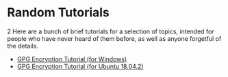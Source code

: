 
# Random Tutorials #

2
Here are a bunch of brief tutorials for a selection of topics, intended for people who have never heard of them before, as well as anyone forgetful of the details.


- [GPG Encryption Tutorial (for Windows)][gpg_win]
- [GPG Encryption Tutorial (for Ubuntu 18.04.2)][gpg_ubu]


[gpg_win]: ./set_up_gpg_on_windows/index.md
[gpg_ubu]:  ./set_up_gpg_on_ubuntu/index.md


